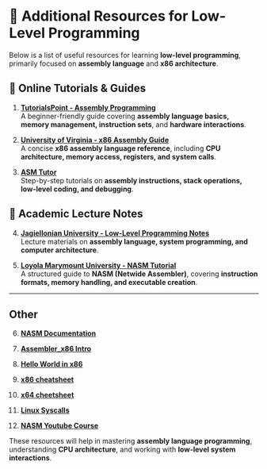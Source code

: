 # 📌 Additional Resources for Low-Level Programming

Below is a list of useful resources for learning **low-level programming**, primarily focused on **assembly language** and **x86 architecture**.

## 🔗 Online Tutorials & Guides

1. **[TutorialsPoint - Assembly Programming](https://www.tutorialspoint.com/assembly_programming/index.htm)**  
   A beginner-friendly guide covering **assembly language basics, memory management, instruction sets**, and **hardware interactions**.

2. **[University of Virginia - x86 Assembly Guide](https://www.cs.virginia.edu/~evans/cs216/guides/x86.html)**  
   A concise **x86 assembly language reference**, including **CPU architecture, memory access, registers, and system calls**.

3. **[ASM Tutor](https://asmtutor.com/)**  
   Step-by-step tutorials on **assembly instructions, stack operations, low-level coding, and debugging**.

## 📖 Academic Lecture Notes

4. **[Jagiellonian University - Low-Level Programming Notes](https://ww2.ii.uj.edu.pl/~kapela/pn/print-lecture.php)**  
   Lecture materials on **assembly language, system programming, and computer architecture**.

5. **[Loyola Marymount University - NASM Tutorial](https://cs.lmu.edu/~ray/notes/nasmtutorial/)**  
   A structured guide to **NASM (Netwide Assembler)**, covering **instruction formats, memory handling, and executable creation**.

---

## Other

6. **[NASM Documentation](https://www.nasm.us/xdoc/2.15.05/html/nasmdoc0.html)**

7. **[Assembler_x86 Intro](https://pl.wikibooks.org/wiki/Asembler_x86)**

8. **[Hello World in x86](https://pl.wikibooks.org/wiki/Asembler_x86/Pierwszy_program/NASM)**

9. **[x86 cheatsheet](https://www.cs.uaf.edu/2006/fall/cs301/support/x86/)**

10. **[x64 cheetsheet](https://www.cs.uaf.edu/2017/fall/cs301/reference/x86_64.html)**

11. **[Linux Syscalls](https://filippo.io/linux-syscall-table/)**

12. **[NASM Youtube Course](https://www.youtube.com/@olivestemlearning/videos)**

These resources will help in mastering **assembly language programming**, understanding **CPU architecture**, and working with **low-level system interactions**.
